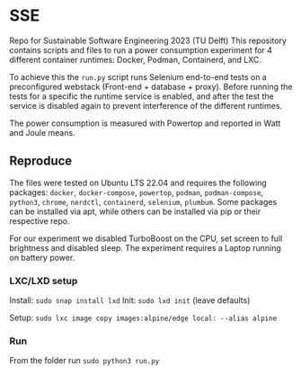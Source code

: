 # SSE
Repo for Sustainable Software Engineering 2023 (TU Delft)
This repository contains scripts and files to run a power consumption experiment for 4 different container runtimes: Docker, Podman, Containerd, and LXC.

To achieve this the `run.py` script runs Selenium end-to-end tests on a preconfigured webstack (Front-end + database + proxy). 
Before running the tests for a specific the runtime service is enabled, and after the test the service is disabled again to prevent interference of the different runtimes.

The power consumption is measured with Powertop and reported in Watt and Joule means.

## Reproduce

The files were tested on Ubuntu LTS 22.04 and requires the following packages:
`docker`, `docker-compose`, `powertop`, `podman`, `podman-compose`, `python3`, `chrome`, `nerdctl`, `containerd`, `selenium`, `plumbum`.
Some packages can be installed via apt, while others can be installed via pip or their respective repo.

For our experiment we disabled TurboBoost on the CPU, set screen to full brightness and disabled sleep.
The experiment requires a Laptop running on battery power.

### LXC/LXD setup
Install: `sudo snap install lxd`
Init: `sudo lxd init` (leave defaults)

Setup: `sudo lxc image copy images:alpine/edge local: --alias alpine`

### Run

From the folder run `sudo python3 run.py`